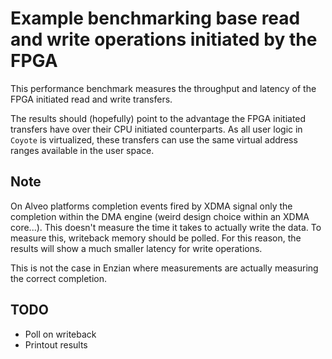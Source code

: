 # Example benchmarking base read and write operations initiated by the FPGA

This performance benchmark measures the throughput and latency of the FPGA initiated read and write transfers. 

The results should (hopefully) point to the advantage the FPGA initiated transfers have over their CPU initiated counterparts. As all user logic in `Coyote` is virtualized, these transfers can use the same virtual address ranges available in the user space.

## Note

On Alveo platforms completion events fired by XDMA signal only the completion within the DMA engine (weird design choice within an XDMA core...). This doesn't measure the time it takes to actually write the data. To measure this, writeback memory should be polled. For this reason, the results will show a much smaller latency for write operations.

This is not the case in Enzian where measurements are actually measuring the correct completion.

## TODO

* Poll on writeback
* Printout results